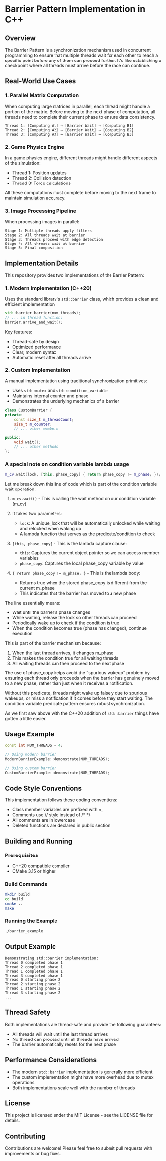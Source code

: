 # Barrier Pattern Implementation in C++

## Overview
The Barrier Pattern is a synchronization mechanism used in concurrent programming to ensure that multiple threads wait for each other to reach a specific point before any of them can proceed further. It's like establishing a checkpoint where all threads must arrive before the race can continue.

## Real-World Use Cases

### 1. Parallel Matrix Computation
When computing large matrices in parallel, each thread might handle a portion of the matrix. Before moving to the next phase of computation, all threads need to complete their current phase to ensure data consistency.

```
Thread 1: [Computing A1] → [Barrier Wait] → [Computing B1]
Thread 2: [Computing A2] → [Barrier Wait] → [Computing B2]
Thread 3: [Computing A3] → [Barrier Wait] → [Computing B3]
```

### 2. Game Physics Engine
In a game physics engine, different threads might handle different aspects of the simulation:
- Thread 1: Position updates
- Thread 2: Collision detection
- Thread 3: Force calculations

All these computations must complete before moving to the next frame to maintain simulation accuracy.

### 3. Image Processing Pipeline
When processing images in parallel:
```
Stage 1: Multiple threads apply filters
Stage 2: All threads wait at barrier
Stage 3: Threads proceed with edge detection
Stage 4: All threads wait at barrier
Stage 5: Final composition
```

## Implementation Details

This repository provides two implementations of the Barrier Pattern:

### 1. Modern Implementation (C++20)
Uses the standard library's `std::barrier` class, which provides a clean and efficient implementation:

```cpp
std::barrier barrier(num_threads);
// ... in thread function:
barrier.arrive_and_wait();
```

Key features:
- Thread-safe by design
- Optimized performance
- Clear, modern syntax
- Automatic reset after all threads arrive

### 2. Custom Implementation
A manual implementation using traditional synchronization primitives:
- Uses `std::mutex` and `std::condition_variable`
- Maintains internal counter and phase
- Demonstrates the underlying mechanics of a barrier

```cpp
class CustomBarrier {
private:
    const size_t m_threadCount;
    size_t m_counter;
    // ... other members

public:
    void wait();
    // ... other methods
};
```

### A special note on condition variable lambda usage

```cpp
m_cv.wait(lock, [this, phase_copy] { return phase_copy != m_phase; });
```
Let me break down this line of code which is part of the condition variable wait operation:

1. `m_cv.wait()` - This is calling the wait method on our condition variable (m_cv)

2. It takes two parameters:
    - `lock`: A unique_lock that will be automatically unlocked while waiting and relocked when waking up
    - A lambda function that serves as the predicate/condition to check

3. `[this, phase_copy]` - This is the lambda capture clause:
    - `this`: Captures the current object pointer so we can access member variables
    - `phase_copy`: Captures the local phase_copy variable by value

4. `{ return phase_copy != m_phase; }` - This is the lambda body:
    - Returns true when the stored phase_copy is different from the current m_phase
    - This indicates that the barrier has moved to a new phase

The line essentially means:
- Wait until the barrier's phase changes
- While waiting, release the lock so other threads can proceed
- Periodically wake up to check if the condition is true
- When the condition becomes true (phase has changed), continue execution

This is part of the barrier mechanism because:
1. When the last thread arrives, it changes m_phase
2. This makes the condition true for all waiting threads
3. All waiting threads can then proceed to the next phase

The use of phase_copy helps avoid the "spurious wakeup" problem by ensuring each thread only proceeds when the barrier has genuinely moved to a new phase, rather than just when it receives a notification.

Without this predicate, threads might wake up falsely due to spurious wakeups, or miss a notification if it comes before they start waiting. The condition variable predicate pattern ensures robust synchronization.

As we first saw above with the C++20 addition of `std::barrier` things have gotten a little easier.

## Usage Example

```cpp
const int NUM_THREADS = 4;

// Using modern barrier
ModernBarrierExample::demonstrate(NUM_THREADS);

// Using custom barrier
CustomBarrierExample::demonstrate(NUM_THREADS);
```

## Code Style Conventions
This implementation follows these coding conventions:
- Class member variables are prefixed with `m_`
- Comments use // style instead of /* */
- All comments are in lowercase
- Deleted functions are declared in public section

## Building and Running

### Prerequisites
- C++20 compatible compiler
- CMake 3.15 or higher

### Build Commands
```bash
mkdir build
cd build
cmake ..
make
```

### Running the Example
```bash
./barrier_example
```

## Output Example
```
Demonstrating std::barrier implementation:
Thread 0 completed phase 1
Thread 2 completed phase 1
Thread 1 completed phase 1
Thread 3 completed phase 1
Thread 0 starting phase 2
Thread 2 starting phase 2
Thread 1 starting phase 2
Thread 3 starting phase 2
...
```

## Thread Safety
Both implementations are thread-safe and provide the following guarantees:
- All threads will wait until the last thread arrives
- No thread can proceed until all threads have arrived
- The barrier automatically resets for the next phase

## Performance Considerations
- The modern `std::barrier` implementation is generally more efficient
- The custom implementation might have more overhead due to mutex operations
- Both implementations scale well with the number of threads

## License
This project is licensed under the MIT License - see the LICENSE file for details.

## Contributing
Contributions are welcome! Please feel free to submit pull requests with improvements or bug fixes.